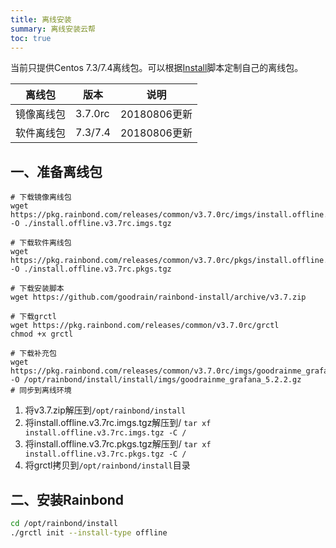 ```yaml
--- 
title: 离线安装 
summary: 离线安装云帮
toc: true 
---
```


当前只提供Centos 7.3/7.4离线包。可以根据[Install](https://github.com/goodrain/rainbond-install/blob/v3.7/scripts/offline.sh)脚本定制自己的离线包。

|离线包| 版本 |说明 | 
|--------|--------|---------|
|镜像离线包|3.7.0rc|20180806更新| 
|软件离线包|7.3/7.4|20180806更新|


## 一、准备离线包

```
# 下载镜像离线包
wget https://pkg.rainbond.com/releases/common/v3.7.0rc/imgs/install.offline.v3.7rc.tgz -O ./install.offline.v3.7rc.imgs.tgz

# 下载软件离线包
wget https://pkg.rainbond.com/releases/common/v3.7.0rc/pkgs/install.offline.v3.7rc.tgz -O ./install.offline.v3.7rc.pkgs.tgz

# 下载安装脚本
wget https://github.com/goodrain/rainbond-install/archive/v3.7.zip

# 下载grctl
wget https://pkg.rainbond.com/releases/common/v3.7.0rc/grctl
chmod +x grctl

# 下载补充包
wget https://pkg.rainbond.com/releases/common/v3.7.0rc/imgs/goodrainme_grafana_5.2.2.gz -O /opt/rainbond/install/install/imgs/goodrainme_grafana_5.2.2.gz
# 同步到离线环境
```

1. 将v3.7.zip解压到`/opt/rainbond/install`
2. 将install.offline.v3.7rc.imgs.tgz解压到/ `tar xf install.offline.v3.7rc.imgs.tgz -C /`
3. 将install.offline.v3.7rc.pkgs.tgz解压到/ `tar xf install.offline.v3.7rc.pkgs.tgz -C /`
4. 将grctl拷贝到`/opt/rainbond/install`目录

## 二、安装Rainbond

```bash
cd /opt/rainbond/install
./grctl init --install-type offline
```
